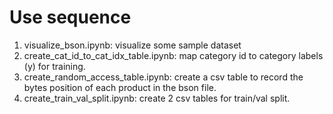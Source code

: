 # Use sequence

1. visualize_bson.ipynb: visualize some sample dataset
2. create_cat_id_to_cat_idx_table.ipynb: map category id to category labels (y) for training.
3. create_random_access_table.ipynb: create a csv table to record the bytes position of each product in the bson file.
4. create_train_val_split.ipynb: create 2 csv tables for train/val split.
